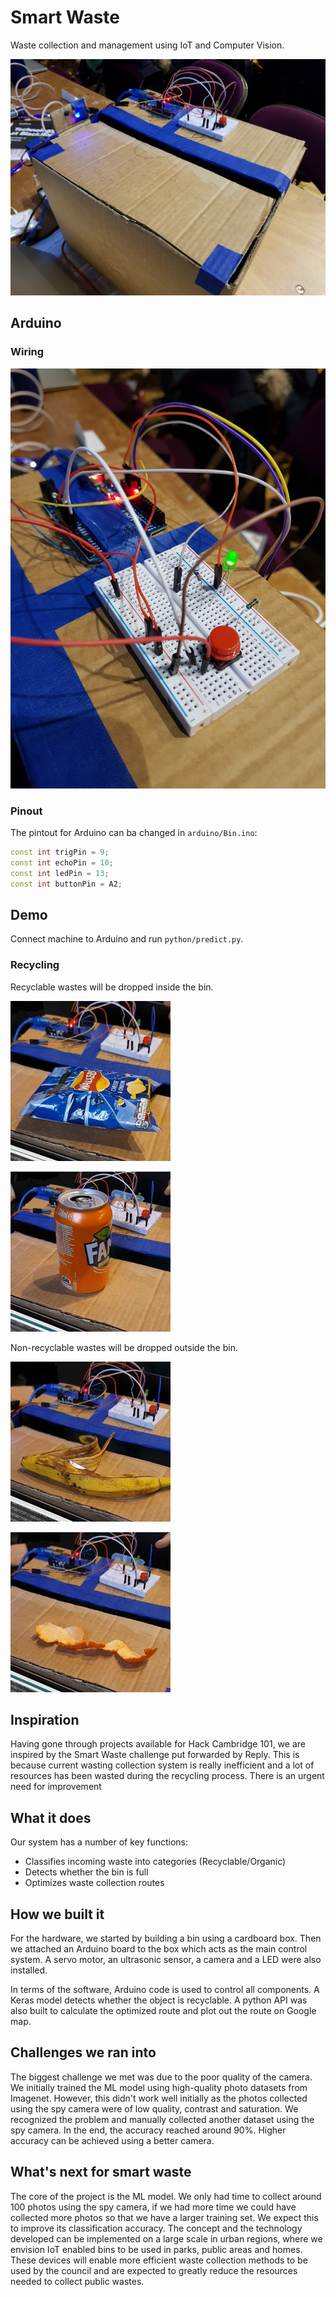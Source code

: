 # Smart Waste
Waste collection and management using IoT and Computer Vision.

![](image/bin.jpg)

## Arduino

### Wiring

![](image/circuit.jpg)

### Pinout

The pintout for Arduino can ba changed in `arduino/Bin.ino`:

```c++
const int trigPin = 9;
const int echoPin = 10;
const int ledPin = 13;
const int buttonPin = A2;
```

## Demo

Connect machine to Arduino and run `python/predict.py`.

### Recycling

Recyclable wastes will be dropped inside the bin.

![](image/bag.gif)

![](image/can.gif)

Non-recyclable wastes will be dropped outside the bin.

![](image/banana.gif)

![](image/orange.gif)

## Inspiration

Having gone through projects available for Hack Cambridge 101, we are inspired by the Smart Waste challenge put forwarded by Reply. This is because current wasting collection system is really inefficient and a lot of resources has been wasted during the recycling process. There is an urgent need for improvement

## What it does

Our system has a number of key functions:

- Classifies incoming waste into categories (Recyclable/Organic)
- Detects whether the bin is full
- Optimizes waste collection routes

## How we built it

For the hardware, we started by building a bin using a cardboard box. Then we attached an Arduino board to the box which acts as the main control system. A servo motor, an ultrasonic sensor, a camera and a LED were also installed.

In terms of the software, Arduino code is used to control all components. A Keras model detects whether the object is recyclable. A python API was also built to calculate the optimized route and plot out the route on Google map.

## Challenges we ran into

The biggest challenge we met was due to the poor quality of the camera. We initially trained the ML model using high-quality photo datasets from Imagenet. However, this didn't work well initially as the photos collected using the spy camera were of low quality, contrast and saturation. We recognized the problem and manually collected another dataset using the spy camera. In the end, the accuracy reached around 90%. Higher accuracy can be achieved using a better camera.

## What's next for smart waste

The core of the project is the ML model. We only had time to collect around 100 photos using the spy camera, if we had more time we could have collected more photos so that we have a larger training set. We expect this to improve its classification accuracy. The concept and the technology developed can be implemented on a large scale in urban regions, where we envision IoT enabled bins to be used in parks, public areas and homes. These devices will enable more efficient waste collection methods to be used by the council and are expected to greatly reduce the resources needed to collect public wastes. 


